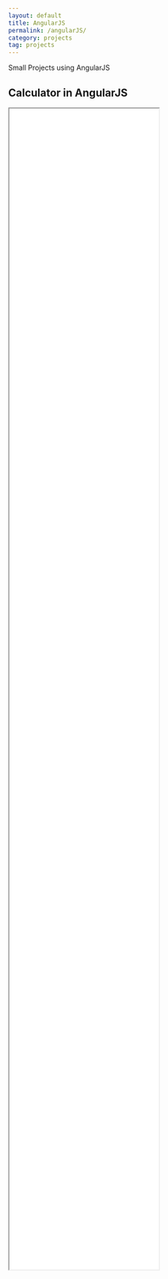 ```yaml
---
layout: default
title: AngularJS
permalink: /angularJS/
category: projects
tag: projects
---
```


Small Projects using AngularJS

## Calculator in AngularJS

<iframe src="/projects/angularjs/calculator/calc.html" height="60%" width="60%">
</iframe>


<script src="https://ajax.googleapis.com/ajax/libs/angularjs/1.4.9/angular.min.js"></script>
